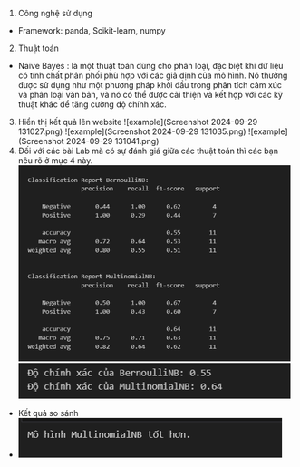 1. Công nghệ sử dụng
+ Framework: panda, Scikit-learn, numpy
2. Thuật toán
+ Naive Bayes : là một thuật toán dùng cho phân loại, đặc biệt khi dữ liệu có tính chất phân phối phù hợp với các giả định của mô hình. Nó thường được sử dụng như một phương pháp khởi đầu trong phân tích cảm xúc và phân loại văn bản, và nó có thể được cải thiện và kết hợp với các kỹ thuật khác để tăng cường độ chính xác.
3. Hiển thị kết quả lên website
![example](Screenshot 2024-09-29 131027.png)
![example](Screenshot 2024-09-29 131035.png)
![example](Screenshot 2024-09-29 131041.png)
4. Đối với các bài Lab mà có sự đánh giá giữa các thuật toán thì các bạn nêu rõ ở mục 4 này.
![example](e.png)
![example](u.png)
+ Kết quả so sánh
+ ![example](s.png)